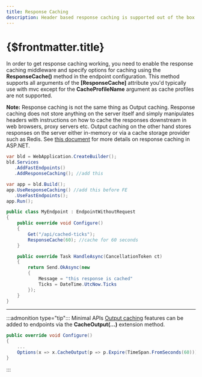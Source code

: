 ```yaml
---
title: Response Caching
description: Header based response caching is supported out of the box with FastEndpoints.
---
```


# {$frontmatter.title}

In order to get response caching working, you need to enable the response caching middleware and specify options for caching using the **ResponseCache()** method in the endpoint configuration. This method supports all arguments of the **[ResponseCache]** attribute you'd typically use with mvc except for the **CacheProfileName** argument as cache profiles are not supported.

**Note:** Response caching is not the same thing as Output caching. Response caching does not store anything on the server itself and simply manipulates headers with instructions on how to cache the responses downstream in web browsers, proxy servers etc. Output caching on the other hand stores responses on the server either in-memory or via a cache storage provider such as Redis. See [this document](https://docs.microsoft.com/en-us/aspnet/core/performance/caching/response?view=aspnetcore-6.0) for more details on response caching in ASP.NET.

```cs |copy|title=Program.cs
var bld = WebApplication.CreateBuilder();
bld.Services
   .AddFastEndpoints()
   .AddResponseCaching(); //add this

var app = bld.Build();
app.UseResponseCaching() //add this before FE
   .UseFastEndpoints();
app.Run();
```

```cs |title=MyEndpoint.cs
public class MyEndpoint : EndpointWithoutRequest
{
    public override void Configure()
    {
        Get("/api/cached-ticks");
        ResponseCache(60); //cache for 60 seconds
    }

    public override Task HandleAsync(CancellationToken ct)
    {
        return Send.OkAsync(new
        {
            Message = "this response is cached"
            Ticks = DateTime.UtcNow.Ticks
        });
    }
}
```

---

:::admonition type="tip":::
Minimal APIs [Output caching](https://learn.microsoft.com/en-us/aspnet/core/performance/caching/output?view=aspnetcore-7.0) features can be added to endpoints via the **CacheOutput(...)** extension method.

```cs
public override void Configure()
{
    ...
    Options(x => x.CacheOutput(p => p.Expire(TimeSpan.FromSeconds(60))));
}
```

:::